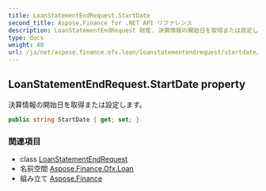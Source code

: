 ```yaml
---
title: LoanStatementEndRequest.StartDate
second_title: Aspose.Finance for .NET API リファレンス
description: LoanStatementEndRequest 財産. 決算情報の開始日を取得または設定します
type: docs
weight: 40
url: /ja/net/aspose.finance.ofx.loan/loanstatementendrequest/startdate/
---
```

## LoanStatementEndRequest.StartDate property

決算情報の開始日を取得または設定します。

```csharp
public string StartDate { get; set; }
```

### 関連項目

* class [LoanStatementEndRequest](../)
* 名前空間 [Aspose.Finance.Ofx.Loan](../../loanstatementendrequest/)
* 組み立て [Aspose.Finance](../../../)


